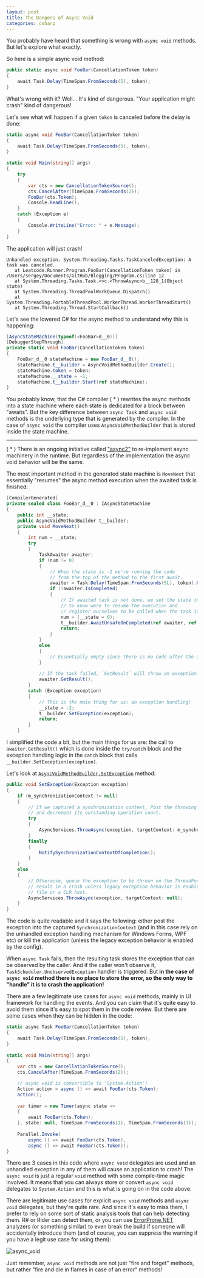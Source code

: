 ```yaml
---
layout: post
title: The Dangers of Async Void
categories: csharp
---
```


You probably have heard that something is wrong with `async void` methods. But let's explore what exactly.

So here is a simple async void method:
```csharp
public static async void FooBar(CancellationToken token)
{
    await Task.Delay(TimeSpan.FromSeconds(5), token);
}
```

What's wrong with it? Well... It's kind of dangerous. "Your application might crash" kind of dangerous!

Let's see what will happen if a given `token` is  canceled before the delay is done:

```csharp
static async void FooBar(CancellationToken token)  
{  
    await Task.Delay(TimeSpan.FromSeconds(5), token);  
}  
  
static void Main(string[] args)  
{  
    try  
    {  
        var cts = new CancellationTokenSource();  
        cts.CancelAfter(TimeSpan.FromSeconds(2));  
        FooBar(cts.Token);  
        Console.ReadLine();  
    }
    catch (Exception e)  
    {
        Console.WriteLine("Error: " + e.Message);  
    }
}
```

The application will just crash!

```
Unhandled exception. System.Threading.Tasks.TaskCanceledException: A task was canceled.
   at Leatcode.Runner.Program.FooBar(CancellationToken token) in /Users/sergey/Documents/GitHub/Blogging/Program.cs:line 12
   at System.Threading.Tasks.Task.<>c.<ThrowAsync>b__128_1(Object state)
   at System.Threading.ThreadPoolWorkQueue.Dispatch()
   at System.Threading.PortableThreadPool.WorkerThread.WorkerThreadStart()
   at System.Threading.Thread.StartCallback()
```

Let's see the lowered C# for the async method to understand why this is happening:
```csharp
[AsyncStateMachine(typeof(<FooBar>d__0))]
[DebuggerStepThrough]
private static void FooBar(CancellationToken token)
{
    FooBar_d__0 stateMachine = new FooBar_d__0();
    stateMachine.t__builder = AsyncVoidMethodBuilder.Create();
    stateMachine.token = token;
    stateMachine.__state = -1;
    stateMachine.t__builder.Start(ref stateMachine);
}
```

You probably know, that the C# compiler ( * ) rewrites the async methods into a state machine where each state is dedicated for a block between "awaits". But the key difference between `async Task` and `async void` methods is the underlying type that is generated by the compiler. In the case of `async void` the compiler uses `AsyncVoidMethodBuilder` that is stored inside the state machine.

---
( * ) There is an ongoing initiative called ["async2"](https://github.com/dotnet/runtimelab/blob/feature/async2-experiment/docs/design/features/runtime-handled-tasks.md) to re-implement async machinery in the runtime. But regardless of the implementation the async void behavior will be the same.

The most important method in the generated state machine is `MoveNext` that essentially "resumes" the async method execution when the awaited task is finished:

```csharp
[CompilerGenerated]
private sealed class FooBar_d__0 : IAsyncStateMachine
{
    public int __state;
    public AsyncVoidMethodBuilder t__builder;
    private void MoveNext()
    {
        int num = __state;
        try
        {
            TaskAwaiter awaiter;
            if (num != 0)
            {
                // When the state is -1 we're running the code
                // from the top of the method to the first await.
                awaiter = Task.Delay(TimeSpan.FromSeconds(5L), token).GetAwaiter();
                if (!awaiter.IsCompleted)
                {
                    // If awaited task is not done, we set the state to '0'
                    // to know were to resume the execution and
                    // register ourselves to be called when the task is done.
                    num = (__state = 0);
                    t__builder.AwaitUnsafeOnCompleted(ref awaiter, ref stateMachine);
                    return;
                }
            }
            else
            {
                // Essentially empty since there is no code after the await.
            }
            
            // If the task failed, `GetResult` will throw an exception!
            awaiter.GetResult();
        }
        catch (Exception exception)
        {
            // This is the main thing for us: an exception handling!
            __state = -2;
            t__builder.SetException(exception);
            return;
        }
    }
```

I simplified the code a bit, but the main things for us are: the call to `awaiter.GetResult()` which is done inside the `try/catch` block and the exception handling logic in the `catch` block that calls `__builder.SetException(exception)`.

Let's look at [`AsyncVoidMethodBuilder.SetException`](https://github.com/microsoft/referencesource/blob/master/Microsoft.Bcl/System.Threading.Tasks.v1.5/System/Runtime/CompilerServices/AsyncVoidMethodBuilder.cs#L155) method: 
```csharp
public void SetException(Exception exception)
{
    if (m_synchronizationContext != null)
    {
        // If we captured a synchronization context, Post the throwing of the exception to it 
        // and decrement its outstanding operation count.
        try
        {
            AsyncServices.ThrowAsync(exception, targetContext: m_synchronizationContext);
        }
        finally
        {
            NotifySynchronizationContextOfCompletion();
        }
    }
    else
    {
        // Otherwise, queue the exception to be thrown on the ThreadPool.  This will
        // result in a crash unless legacy exception behavior is enabled by a config
        // file or a CLR host.
        AsyncServices.ThrowAsync(exception, targetContext: null);
    }
}
```

The code is quite readable and it says the following: either post the exception into the captured `SynchronizationContext` (and in this case rely on the unhandled exception handling mechanism for Windows Forms, WPF etc) or kill the application (unless the legacy exception behavior is enabled by the config).

When `async Task` fails, then the resulting task stores the exception that can be observed by the caller. And if the caller won't observe it, `TaskScheduler.UnobservedException` handler is triggered. But **in the case of `async void` method there is no place to store the error, so the only way to "handle" it is to crash the application!**

There are a few legitimate use cases for `async void` methods, mainly in UI framework for handling the events. And you can claim that it's quite easy to avoid them since it's easy to spot them in the code review. But there are some cases when they can be hidden in the code:

```csharp
static async Task FooBar(CancellationToken token)  
{  
    await Task.Delay(TimeSpan.FromSeconds(5), token);  
}  
  
static void Main(string[] args)  
{  
    var cts = new CancellationTokenSource();  
    cts.CancelAfter(TimeSpan.FromSeconds(2));

    // async void is convertible to 'System.Action'!  
    Action action = async () => await FooBar(cts.Token);  
    action();
    
    var timer = new Timer(async state =>  
    {  
        await FooBar(cts.Token);  
    }, state: null, TimeSpan.FromSeconds(1), TimeSpan.FromSeconds(1));  
  
    Parallel.Invoke(  
        async () => await FooBar(cts.Token),  
        async () => await FooBar(cts.Token));
}
```

There are 3 cases in this code where `async void` delegates are used and an unhandled exception in any of them will cause an application to crash! The `async void` is just a regular `void` method with some compile-time magic involved. It means that you can always store or convert `async void` delegates to `System.Action` and this is what is going on in the code above.

There are legitimate use cases for explicit `async void` methods and `async void` delegates, but they're quite rare. And since it's easy to miss them, I prefer to rely on some sort of static analysis tools that can help detecting them. R# or Rider can detect them, or you can use [ErrorProne.NET](https://www.nuget.org/packages/ErrorProne.NET.CoreAnalyzers/0.7.0-beta.1) analyzers (or something similar) to even break the build if someone will accidentally introduce them (and of course, you can suppress the warning if you have a legit use case for using them):

![async_void](/Blog/assets/async_void.png "Async Void Delegates")

Just remember, `async void` methods are not just "fire and forget" methods, but rather "fire and die in flames in case of an error" methods!